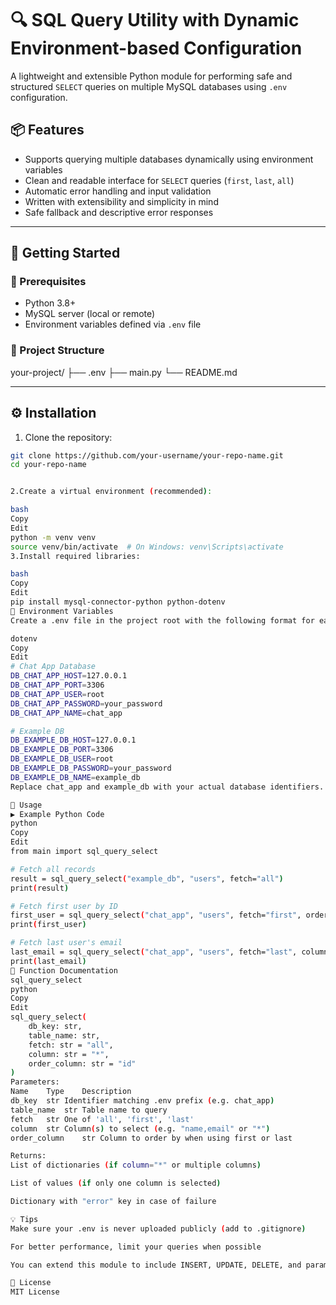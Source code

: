 # 🔍 SQL Query Utility with Dynamic Environment-based Configuration

A lightweight and extensible Python module for performing safe and structured `SELECT` queries on multiple MySQL databases using `.env` configuration.

## 📦 Features

- Supports querying multiple databases dynamically using environment variables
- Clean and readable interface for `SELECT` queries (`first`, `last`, `all`)
- Automatic error handling and input validation
- Written with extensibility and simplicity in mind
- Safe fallback and descriptive error responses

---

## 🚀 Getting Started

### 📌 Prerequisites

- Python 3.8+
- MySQL server (local or remote)
- Environment variables defined via `.env` file

### 📁 Project Structure

your-project/
├── .env
├── main.py
└── README.md


---

## ⚙️ Installation

1. Clone the repository:

```bash
git clone https://github.com/your-username/your-repo-name.git
cd your-repo-name


2.Create a virtual environment (recommended):

bash
Copy
Edit
python -m venv venv
source venv/bin/activate  # On Windows: venv\Scripts\activate
3.Install required libraries:

bash
Copy
Edit
pip install mysql-connector-python python-dotenv
🔐 Environment Variables
Create a .env file in the project root with the following format for each database you want to use:

dotenv
Copy
Edit
# Chat App Database
DB_CHAT_APP_HOST=127.0.0.1
DB_CHAT_APP_PORT=3306
DB_CHAT_APP_USER=root
DB_CHAT_APP_PASSWORD=your_password
DB_CHAT_APP_NAME=chat_app

# Example DB
DB_EXAMPLE_DB_HOST=127.0.0.1
DB_EXAMPLE_DB_PORT=3306
DB_EXAMPLE_DB_USER=root
DB_EXAMPLE_DB_PASSWORD=your_password
DB_EXAMPLE_DB_NAME=example_db
Replace chat_app and example_db with your actual database identifiers.

🧠 Usage
▶️ Example Python Code
python
Copy
Edit
from main import sql_query_select

# Fetch all records
result = sql_query_select("example_db", "users", fetch="all")
print(result)

# Fetch first user by ID
first_user = sql_query_select("chat_app", "users", fetch="first", order_column="id")
print(first_user)

# Fetch last user's email
last_email = sql_query_select("chat_app", "users", fetch="last", column="email", order_column="id")
print(last_email)
🔎 Function Documentation
sql_query_select
python
Copy
Edit
sql_query_select(
    db_key: str,
    table_name: str,
    fetch: str = "all",
    column: str = "*",
    order_column: str = "id"
)
Parameters:
Name	Type	Description
db_key	str	Identifier matching .env prefix (e.g. chat_app)
table_name	str	Table name to query
fetch	str	One of 'all', 'first', 'last'
column	str	Column(s) to select (e.g. "name,email" or "*")
order_column	str	Column to order by when using first or last

Returns:
List of dictionaries (if column="*" or multiple columns)

List of values (if only one column is selected)

Dictionary with "error" key in case of failure

💡 Tips
Make sure your .env is never uploaded publicly (add to .gitignore)

For better performance, limit your queries when possible

You can extend this module to include INSERT, UPDATE, DELETE, and parameterized queries

📄 License
MIT License
